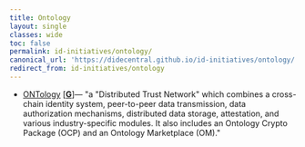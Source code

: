 ```yaml
---
title: Ontology
layout: single
classes: wide
toc: false
permalink: id-initiatives/ontology/
canonical_url: 'https://didecentral.github.io/id-initiatives/ontology/'
redirect_from: id-initiatives/ontology
---
```


* [ONTology](https://ont.io/) [[**G**](https://github.com/ontio/ontology-DID)]— "a "Distributed Trust Network" which combines a cross-chain identity system, peer-to-peer data transmission, data authorization mechanisms, distributed data storage, attestation, and various industry-specific modules. It also includes an Ontology Crypto Package (OCP) and an Ontology Marketplace (OM)."
